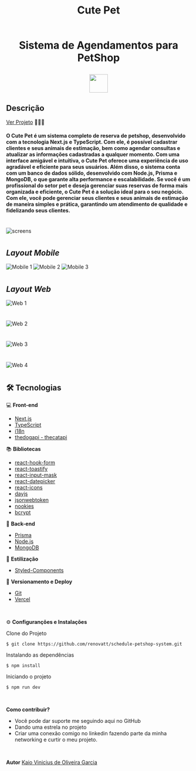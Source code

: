 #

<div align='center'>
<h1>Cute Pet<br> <br>
<p>Sistema de Agendamentos para PetShop</p>
<img src="./public/logo512.png" width="50px"></h1>
</div>

## Descrição

[Ver Projeto](https://schedule-petshop-system.vercel.app) 🐶🐱🐾

#### O Cute Pet é um sistema completo de reserva de petshop, desenvolvido com a tecnologia Next.js e TypeScript. Com ele, é possível cadastrar clientes e seus animais de estimação, bem como agendar consultas e atualizar as informações cadastradas a qualquer momento. Com uma interface amigável e intuitiva, o Cute Pet oferece uma experiência de uso agradável e eficiente para seus usuários. Além disso, o sistema conta com um banco de dados sólido, desenvolvido com Node.js, Prisma e MongoDB, o que garante alta performance e escalabilidade. Se você é um profissional do setor pet e deseja gerenciar suas reservas de forma mais organizada e eficiente, o Cute Pet é a solução ideal para o seu negócio. Com ele, você pode gerenciar seus clientes e seus animais de estimação de maneira simples e prática, garantindo um atendimento de qualidade e fidelizando seus clientes.

#


![screens](./public/screens.png)

#

## _Layout Mobile_

![Mobile 1](./public/mobile-1.png)
![Mobile 2](./public/mobile-2.png)
![Mobile 3](./public/mobile-3.png)

#

## _Layout Web_


![Web 1](./public/web-1.png)
#
![Web 2](./public/web-2.png)
#
![Web 3](./public/web-3.png)
#
![Web 4](./public/web-4.png)
#

## 🛠️ Tecnologias

💻 **Front-end**
- [Next.js](https://nextjs.org)
- [TypeScript](https://www.typescriptlang.org)
- [i18n](https://react.i18next.com)
- [thedogapi - thecatapi](https://thedogapi.com)

📚 **Bibliotecas**
- [react-hook-form](https://react-hook-form.com)
- [react-toastify](https://www.npmjs.com/package/react-toastify)
- [react-input-mask](https://www.npmjs.com/package/react-input-mask#examples)
- [react-datepicker](https://www.npmjs.com/package/react-datepicker)
- [react-icons](https://react-icons.github.io/react-icons)
- [dayjs](https://day.js.org/)
- [jsonwebtoken](https://jwt.io/)
- [nookies](https://www.npmjs.com/package/nookies)
- [bcrypt](https://www.npmjs.com/package/bcrypt)

📁 **Back-end**
- [Prisma](https://www.prisma.io)
- [Node.js](https://nodejs.org)
- [MongoDB](https://www.mongodb.com)

🎨 **Estilização**
- [Styled-Components](https://styled-components.com)

🔋 **Versionamento e Deploy**
- [Git](https://git-scm.com)
- [Vercel](https://vercel.com/)

<br>

⚙️ **Configuranções e Instalações**

Clone do Projeto

    $ git clone https://github.com/renovatt/schedule-petshop-system.git

Instalando as dependências

    $ npm install

Iniciando o projeto

    $ npm run dev

<br>

**Como contribuir?**

- Você pode dar suporte me seguindo aqui no GitHub
- Dando uma estrela no projeto
- Criar uma conexão comigo no linkedin fazendo parte da minha networking e curtir o meu projeto.

<br>

**Autor**
[Kaio Vinicius de Oliveira Garcia](https://github.com/kaiogarcia)
